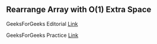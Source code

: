 ## Rearrange Array with O(1) Extra Space

GeeksForGeeks Editorial [Link](https://practice.geeksforgeeks.org/problems/rearrange-an-array-with-o1-extra-space3142/1/)

GeeksForGeeks Practice [Link](https://www.geeksforgeeks.org/rearrange-given-array-place/)